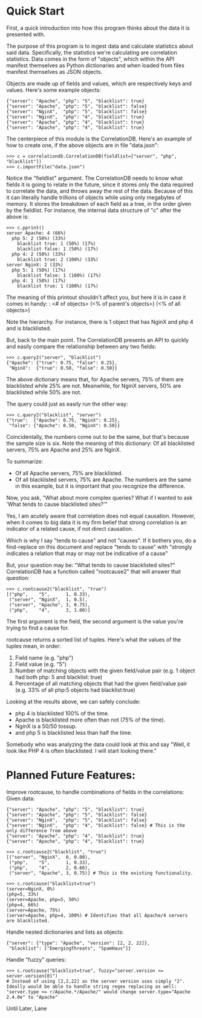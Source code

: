Quick Start
===========
First, a quick introduction into how this program thinks about the data it is presented with.

The purpose of this program is to ingest data and calculate statistics about said data. Specifically, the statistics we're calculating are correlation statistics. Data comes in the form of "objects", which within the API manifest themselves as Python dictionaries and when loaded from files manifest themselves as JSON objects.

Objects are made up of fields and values, which are respectively keys and values. Here's some example objects:
```
{"server": "Apache", "php": "5", "blacklist": true}
{"server": "Apache", "php": "5", "blacklist": false}
{"server": "NginX",  "php": "5", "blacklist": false}
{"server": "NginX",  "php": "4", "blacklist": true}
{"server": "Apache", "php": "4", "blacklist": true}
{"server": "Apache", "php": "4", "blacklist": true}
```

The centerpiece of this module is the CorrelationDB. Here's an example of how to create one, if the above objects are in file "data.json":
```
>>> c = correlationdb.CorrelationDB(fieldlist=["server", "php", "blacklist"])
>>> c.importFile("data.json")
```

Notice the "fieldlist" argument. The CorrelationDB needs to know what fields it is going to relate in the future, since it stores only the data required to correlate the data, and throws away the rest of the data. Because of this it can literally handle trillions of objects while using only megabytes of memory. It stores the breakdown of each field as a tree, in the order given by the fieldlist. For instance, the internal data structure of "c" after the above is:

```
>>> c.pprint()
server Apache: 4 (66%)
  php 5: 2 (50%) (33%)
    blacklist true: 1 (50%) (17%)
    blacklist false: 1 (50%) (17%)
  php 4: 2 (50%) (33%)
    blacklist true: 2 (100%) (33%)
server NginX: 2 (33%)
  php 5: 1 (50%) (17%)
    blacklist false: 1 (100%) (17%)
  php 4: 1 (50%) (17%)
    blacklist true: 1 (100%) (17%)
```

The meaning of this printout shouldn't affect you, but here it is in case it comes in handy:
<field> <value>: <# of objects> (<% of parent's objects>) (<% of all objects>)

Note the hierarchy. For instance, there is 1 object that has NginX and php 4 and is blacklisted.

But, back to the main point. The CorrelationDB presents an API to quickly and easily compare the relationship between any two fields:
```
>>> c.query2("server", "blacklist")
{"Apache": {"true": 0.75, "false": 0.25},
 "NginX":  {"true": 0.50, "false": 0.50}}
```

The above dictionary means that, for Apache servers, 75% of them are blacklisted while 25% are not. Meanwhile, for NginX servers, 50% are blacklisted while 50% are not.

The query could just as easily run the other way:
```
>>> c.query2("blacklist", "server")
{"true":  {"Apache": 0.75, "NginX": 0.25},
 "false": {"Apache": 0.50, "NginX": 0.50}}
```

Coincidentally, the numbers come out to be the same, but that's because the sample size is six. Note the meaning of this dictionary: Of all blacklisted servers, 75% are Apache and 25% are NginX.

To summarize:
- Of all Apache servers, 75% are blacklisted.
- Of all blacklisted servers, 75% are Apache.
The numbers are the same in this example, but it is important that you recognize the difference.

Now, you ask, "What about more complex queries? What if I wanted to ask 'What tends to cause blacklisted sites?'"

Yes, I am acutely aware that correlation does not equal causation. However, when it comes to big data it is my firm belief that strong correlation is an indicator of a related cause, if not direct causation.

Which is why I say "tends to cause" and not "causes". If it bothers you, do a find-replace on this document and replace "tends to cause" with "strongly indicates a relation that may or may not be indicative of a cause"

But, your question may be: "What tends to cause blacklisted sites?" CorrelationDB has a function called "rootcause2" that will answer that question:
```
>>> c.rootcause2("blacklist", "true")
[("php",    "5",      1, 0.33),
 ("server", "NginX",  1, 0.5),
 ("server", "Apache", 3, 0.75),
 ("php",    "4",      3, 1.00)]
```

The first argument is the field, the second argument is the value you're trying to find a cause for.

rootcause returns a sorted list of tuples. Here's what the values of the tuples mean, in order:
1. Field name (e.g. "php")
2. Field value (e.g. "5")
3. Number of matching objects with the given field/value pair (e.g. 1 object had both php: 5 and blacklist: true)
4. Percentage of all matching objects that had the given field/value pair (e.g. 33% of all php:5 objects had blacklist:true)

Looking at the results above, we can safely conclude:
- php 4 is blacklisted 100% of the time.
- Apache is blacklisted more often than not (75% of the time).
- NginX is a 50/50 tossup.
- and php 5 is blacklisted less than half the time.

Somebody who was analyzing the data could look at this and say "Well, it look like PHP 4 is often blacklisted. I will start looking there."

Planned Future Features:
========================
Improve rootcause, to handle combinations of fields in the correlations:
Given data:
```
{"server": "Apache", "php": "5", "blacklist": true}
{"server": "Apache", "php": "5", "blacklist": false}
{"server": "NginX",  "php": "5", "blacklist": false}
{"server": "NginX",  "php": "4", "blacklist": false} # This is the only difference from above
{"server": "Apache", "php": "4", "blacklist": true}
{"server": "Apache", "php": "4", "blacklist": true}
```

```
>>> c.rootcause2("blacklist", "true")
[("server", "NginX",  0, 0.00),
 ("php",    "5",      1, 0.33),
 ("php",    "4",      2, 0.66),
 ("server", "Apache", 3, 0.75)] # This is the existing functionality.

>>> c.rootcause("blacklist=true")
(server=NginX, 0%)
(php=5, 33%)
(server=Apache, php=5, 50%)
(php=4, 66%)
(server=Apache, 75%)
(server=Apache, php=4, 100%) # Identifies that all Apache/4 servers are blacklisted.
```

Handle nested dictionaries and lists as objects:
```
{"server": {"type": "Apache", "version": [2, 2, 22]},
 "blacklist": ["EmergingThreats", "SpamHaus"]}
```

Handle "fuzzy" queries:
```
>>> c.rootcause("blacklist=true", fuzzy="server.version <= server.version[0]")
# Instead of using [2,2,22] as the server version uses simply "2". Ideally would be able to handle string regex replacing as well: "server.type <= r/Apache.*/Apache/" would change server.type="Apache 2.4.0e" to "Apache"
```

Until Later,
Lane


